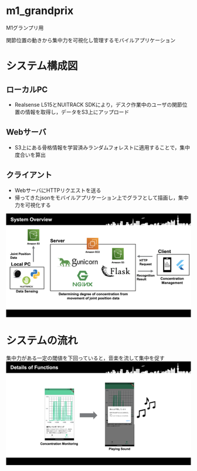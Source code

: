 # m1_grandprix
M1グランプリ用

関節位置の動きから集中力を可視化し管理するモバイルアプリケーション

# システム構成図
## ローカルPC
- Realsense L515とNUITRACK SDKにより，デスク作業中のユーザの関節位置の情報を取得し，データをS3上にアップロード
## Webサーバ
- S3上にある骨格情報を学習済みランダムフォレストに適用することで，集中度合いを算出
## クライアント
- WebサーバにHTTPリクエストを送る
- 帰ってきたjsonをモバイルアプリケーション上でグラフとして描画し，集中力を可視化する

![システム概要図](img/system_overview.png)

# システムの流れ
集中力がある一定の閾値を下回っていると，音楽を流して集中を促す
![システムの流れ](img/system_function.png)
